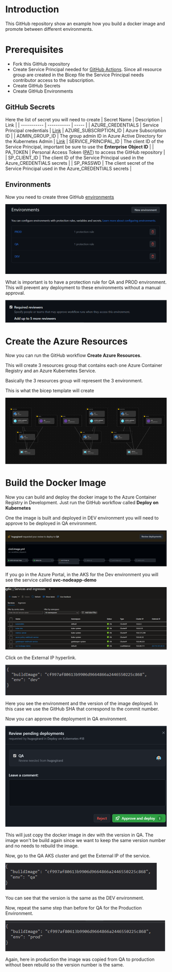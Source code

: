 # Introduction

This GitHub repository show an example how you build a docker image and promote between different environments.

# Prerequisites

- Fork this GitHub repository
- Create Service Principal needed for [GitHub Actions](https://github.com/marketplace/actions/azure-login#configure-a-service-principal-with-a-secret).  Since all resource group are created in the Bicep file the Service Principal needs contributor access to the subscription.
- Create GitHub Secrets
- Create GitHub Environments

## GitHub Secrets

Here the list of secret you will need to create
| Secret Name | Description | Link |
| ----------- | ----------- | ----- |
| AZURE_CREDENTIALS | Service Principal credentials | [Link](https://github.com/marketplace/actions/azure-login#configure-a-service-principal-with-a-secret)
| AZURE_SUBSCRIPTION_ID | Azure Subscription ID |
| ADMIN_GROUP_ID | The group admin ID in Azure Active Directory for the Kubernetes Admin | [Link](https://learn.microsoft.com/en-us/azure/aks/azure-ad-rbac?tabs=portal)
| SERVICE_PRINCIPAL_ID | The client ID of the Service Principal, important be sure to use the **Enterprise Object ID** |
| PA_TOKEN | Personal Access Token ([PAT](https://github.com/marketplace/actions/create-github-secret-action#pa_token)) to access the GitHub repository |
| SP_CLIENT_ID | The client ID of the Service Principal used in the Azure_CREDENTIALS secrets |
| SP_PASSWD | The client secret of the Service Principal used in the Azure_CREDENTIALS secrets |

## Environments

Now you need to create three GitHub [environments](https://docs.github.com/en/actions/deployment/targeting-different-environments/using-environments-for-deployment)

![Architecture](./diagram/env.png)

What is important is to have a protection rule for QA and PROD environment.  This will prevent any deployment to these environments without a manual approval.

![Architecture](./diagram/approver.png)

# Create the Azure Resources

Now you can run the GitHub workflow **Create Azure Resources**.

This will create 3 resources group that contains each one Azure Container Registry and an Azure Kubernetes Service.

Basically the 3 resources group will represent the 3 environment.

This is what the bicep template will create

![Architecture](./diagram/bicep.png)

# Build the Docker Image

Now you can build and deploy the docker image to the Azure Container Registry in Development.  Just run the GitHub workflow called **Deploy on Kubernetes**

One the image is built and deployed in DEV environment you will need to approve to be deployed in QA environment.

![Architecture](./diagram/dev.png)

If you go in the Azure Portal, in the AKS for the Dev environment you will see the service called **svc-nodeapp-demo**

![Architecture](./diagram/service.png)

Click on the External IP hyperlink.

![Architecture](./diagram/builddev.png)

Here you see the environment and the version of the image deployed.  In this case we use the GitHub SHA that correspond to the commit number.

Now you can approve the deployment in QA environment.

![Architecture](./diagram/approve.png)

This will just copy the docker image in dev with the version in QA.  The image won't be build again since we want to keep the same version number and no needs to rebuild the image.

Now, go to the QA AKS cluster and get the External IP of the service.

![Architecture](./diagram/qa.png)

You can see that the version is the same as the DEV environment.

Now, repeat the same step than before for QA for the Production Environment.

![Architecture](./diagram/prod.png)

Again, here in production the image was copied from QA to production without been rebuild so the version number is the same.